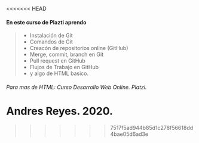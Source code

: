 
<<<<<<< HEAD
#### En este curso de Plazti aprendo 
> - Instalación de Git
> - Comandos de Git
> - Creacón de repositorios online (GitHub)
> - Merge, commit, branch en Git
> - Pull request en GitHub
> - Flujos de Trabajo en GitHub
> - y algo de HTML basico.
######  *Para mas de HTML: Curso Desarrollo Web Online. Platzi.*

**Andres Reyes. 2020.**
=======
>>>>>>> 7517f5ad944b85d1c278f56618dd4bae05d6ad3e
